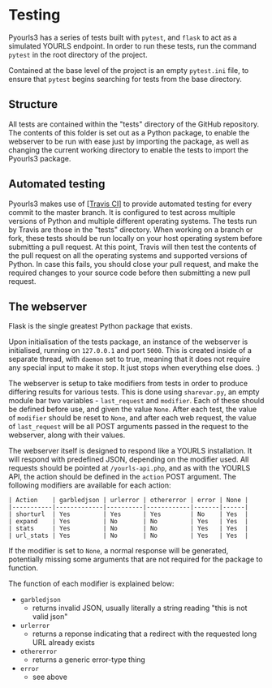# Testing

Pyourls3 has a series of tests built with `pytest`, and `flask` to act as a simulated YOURLS endpoint. In order to run
these tests, run the command `pytest` in the root directory of the project.

Contained at the base level of the project is an empty `pytest.ini` file, to ensure that `pytest` begins searching for
tests from the base directory.

## **Structure**

All tests are contained within the "tests" directory of the GitHub repository. The contents of this folder is set out as
a Python package, to enable the webserver to be run with ease just by importing the package, as well as changing the current
working directory to enable the tests to import the Pyourls3 package.

## **Automated testing**

Pyourls3 makes use of [[Travis CI]](https://www.travis-ci.com) to provide automated testing for every commit to the master
branch. It is configured to test across multiple versions of Python and multiple different operating systems. The tests run
by Travis are those in the "tests" directory. When working on a branch or fork, these tests should be run locally on your
host operating system before submitting a pull request. At this point, Travis will then test the contents of the pull request
on all the operating systems and supported versions of Python. In case this fails, you should close your pull request, 
and make the required changes to your source code before then submitting a new pull request.

## **The webserver**

Flask is the single greatest Python package that exists.

Upon initialisation of the tests package, an instance of the webserver is initialised, running on `127.0.0.1` and port
`5000`. This is created inside of a separate thread, with `daemon` set to true, meaning that it does not require any special
input to make it stop. It just stops when everything else does. :)

The webserver is setup to take modifiers from tests in order to produce differing results for various tests. This is done
using `sharevar.py`, an empty module bar two variables - `last_request` and `modifier`. Each of these should be defined 
before use, and given the value `None`. After each test, the value of `modifier` should be reset to `None`, and after
each web request, the value of `last_request` will be all POST arguments passed in the request to the webserver, along
with their values. 

The webserver itself is designed to respond like a YOURLS installation. It will respond with predefined JSON, depending 
on the modifier used. All requests should be pointed at `/yourls-api.php`, and as with the YOURLS API, the action should
be defined in the `action` POST argument. The following modifiers are available for each action:

    | Action    | garbledjson | urlerror | othererror | error | None |
    |-----------|-------------|----------|------------|-------|------|
    | shorturl  | Yes         | Yes      | Yes        | No    | Yes  |
    | expand    | Yes         | No       | No         | Yes   | Yes  |
    | stats     | Yes         | No       | No         | Yes   | Yes  |
    | url_stats | Yes         | No       | No         | Yes   | Yes  |

If the modifier is set to `None`, a normal response will be generated, potentially missing some arguments that are not
required for the package to function.

The function of each modifier is explained below:

* `garbledjson`
    * returns invalid JSON, usually literally a string reading "this is not valid json"
* `urlerror`
    * returns a reponse indicating that a redirect with the requested long URL already exists
* `othererror`
    * returns a generic error-type thing
* `error`
    * see above